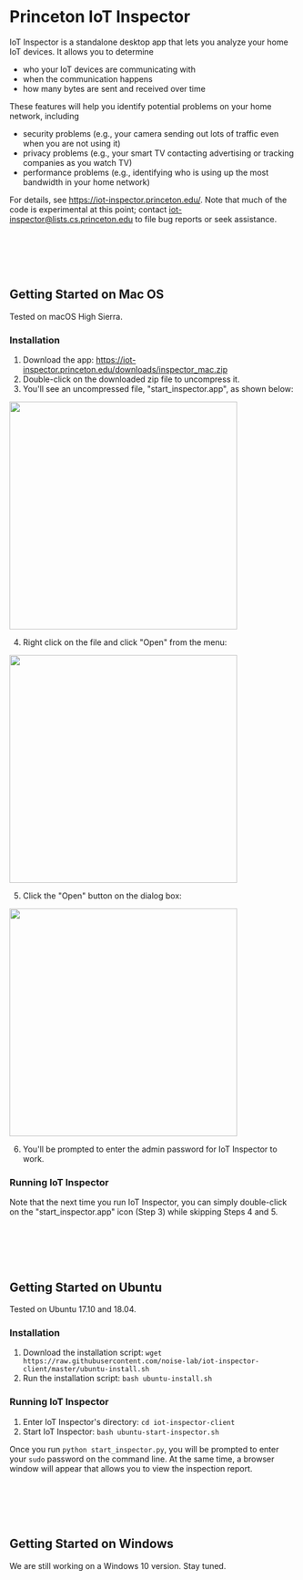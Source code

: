 # Princeton IoT Inspector

IoT Inspector is a standalone desktop app that lets you analyze your home IoT devices. It allows you to determine

* who your IoT devices are communicating with
* when the communication happens
* how many bytes are sent and received over time

These features will help you identify potential problems on your home network, including

* security problems (e.g., your camera sending out lots of traffic even when you are not using it)
* privacy problems (e.g., your smart TV contacting advertising or tracking companies as you watch TV)
* performance problems (e.g., identifying who is using up the most bandwidth in your home network)

For details, see https://iot-inspector.princeton.edu/. Note that much of the code is experimental at this point; contact iot-inspector@lists.cs.princeton.edu to file bug reports or seek assistance.

<br><br><br><br>

## Getting Started on Mac OS

Tested on macOS High Sierra.

### Installation

1. Download the app: https://iot-inspector.princeton.edu/downloads/inspector_mac.zip
2. Double-click on the downloaded zip file to uncompress it.
3. You'll see an uncompressed file, "start_inspector.app", as shown below:

<img src="https://iot-inspector.princeton.edu/static/instructions/mac/1.png" width="400" />

4. Right click on the file and click "Open" from the menu:

<img src="https://iot-inspector.princeton.edu/static/instructions/mac/2.png" width="400" />

5. Click the "Open" button on the dialog box:

<img src="https://iot-inspector.princeton.edu/static/instructions/mac/3.png" width="400" />

6. You'll be prompted to enter the admin password for IoT Inspector to work.

### Running IoT Inspector

Note that the next time you run IoT Inspector, you can simply double-click on the "start_inspector.app" icon (Step 3) while skipping Steps 4 and 5.

<br><br><br><br>

## Getting Started on Ubuntu

Tested on Ubuntu 17.10 and 18.04.

### Installation

1. Download the installation script: `wget https://raw.githubusercontent.com/noise-lab/iot-inspector-client/master/ubuntu-install.sh`
2. Run the installation script: `bash ubuntu-install.sh`

### Running IoT Inspector

1. Enter IoT Inspector's directory: `cd iot-inspector-client`
2. Start IoT Inspector: `bash ubuntu-start-inspector.sh`

Once you run `python start_inspector.py`, you will be prompted to enter your `sudo` password on the command line. At the same time, a browser window will appear that allows you to view the inspection report.

<br><br><br><br>

## Getting Started on Windows

We are still working on a Windows 10 version. Stay tuned.
